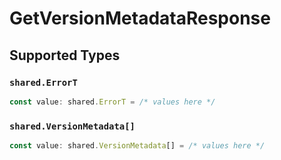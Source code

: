 # GetVersionMetadataResponse


## Supported Types

### `shared.ErrorT`

```typescript
const value: shared.ErrorT = /* values here */
```

### `shared.VersionMetadata[]`

```typescript
const value: shared.VersionMetadata[] = /* values here */
```


